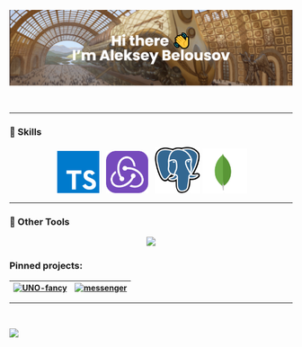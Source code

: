[![MasterHead](/assets/images/banner%20(1).png)](https://github.com/Dormeh)

<div align="center">
<img src="https://user-images.githubusercontent.com/74038190/229223263-cf2e4b07-2615-4f87-9c38-e37600f8381a.gif" height="170" alt="">
<img src="https://github-readme-stats.vercel.app/api/top-langs/?username=Dormeh&layout=donut&theme=transparent&hide_border=true" height="160" alt="">
<img src="https://github-profile-summary-cards.vercel.app/api/cards/stats?username=dormeh&theme=transparent&show_icons=true" height="160" alt="">
</div>

---

### 📌 Skills

<div align="center">
<img src="https://user-images.githubusercontent.com/74038190/212257454-16e3712e-945a-4ca2-b238-408ad0bf87e6.gif" width="80" alt="">
<img src="./assets/images/typescript-seeklogo.com.svg" height="75" alt="">
<img src="https://user-images.githubusercontent.com/74038190/212257460-738ff738-247f-4445-a718-cdd0ca76e2db.gif" width="80" alt="">
<img src="https://user-images.githubusercontent.com/74038190/212257467-871d32b7-e401-42e8-a166-fcfd7baa4c6b.gif" width="80" alt="">
<img src="./assets/images/Redux.svg" width="75" alt="">
<img src="https://user-images.githubusercontent.com/74038190/238200426-29fd6286-4e7b-4d6c-818f-c4765d5e39a9.gif" width="80" alt="">
<img src="https://user-images.githubusercontent.com/74038190/238200428-67f477ed-6624-42da-99f0-1a7b1a16eecb.gif" width="80" alt="">
<img src="./assets/images/postgresql-seeklogo.com.svg" width="80" alt="">
<img src="./assets/images/mongodb-seeklogo.com.svg" width="80" alt="">
</div>

---

### 🔧 Other Tools

<p align="center">
  <a href="https://skillicons.dev">
    <img src="https://skillicons.dev/icons?i=sequelize,docker,jest,sass,vite,webpack,gulp,linux,figma,git,github" />
  </a>
</p>

### Pinned projects:

[//]: # (<p align="center">)

[//]: # (<a href="https://github.com/FancyCodersYAP/UNO-fancy">)

[//]: # (  <img src="https://github-readme-stats.vercel.app/api/pin/?username=FancyCodersYAP&repo=UNO-fancy&show_owner=false&theme=transparent&hide_border=true" width="50%">)

[//]: # (</a>)

[//]: # (<a href="https://github.com/FancyCodersYAP/UNO-fancy">)

[//]: # (  <img src="https://github-readme-stats.vercel.app/api/pin/?username=Dormeh&repo=middle.messenger.praktikum.yandex&show_owner=false&theme=transparent&hide_border=true" width="50%">)

[//]: # (</a>)

[//]: # (</p>)

| [![UNO-fancy](https://github-readme-stats.vercel.app/api/pin/?username=FancyCodersYAP&repo=UNO-fancy&show_owner=false&theme=transparent&hide_border=true)](https://github.com/FancyCodersYAP/UNO-fancy) | [![messenger](https://github-readme-stats.vercel.app/api/pin/?username=Dormeh&repo=middle.messenger.praktikum.yandex&show_owner=false&theme=transparent&hide_border=true)](https://github.com/FancyCodersYAP/UNO-fancy) |
| ------------- | ------------- |


---

<div align="center">
<img src="https://user-images.githubusercontent.com/74038190/238355349-7d484dc9-68a9-4ee6-a767-aea59035c12d.gif" height="350" alt="">
</div>

![](https://komarev.com/ghpvc/?username=Dormeh)
